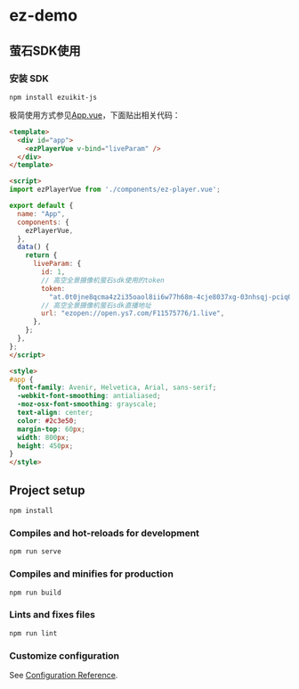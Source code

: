 # ez-demo

## 萤石SDK使用

### 安装 SDK

`npm install ezuikit-js`

极简使用方式参见[App.vue](src/App.vue)，下面贴出相关代码：

```html
<template>
  <div id="app">
    <ezPlayerVue v-bind="liveParam" />
  </div>
</template>

<script>
import ezPlayerVue from './components/ez-player.vue';

export default {
  name: "App",
  components: {
    ezPlayerVue,
  },
  data() {
    return {
      liveParam: {
        id: 1,
        // 高空全景摄像机萤石sdk使用的token
        token:
          "at.0t0jne8qcma4z2i35oaol8ii6w77h68m-4cje8037xg-03nhsqj-pciq0xeop",
        // 高空全景摄像机萤石sdk直播地址
        url: "ezopen://open.ys7.com/F11575776/1.live",
      },
    };
  },
};
</script>

<style>
#app {
  font-family: Avenir, Helvetica, Arial, sans-serif;
  -webkit-font-smoothing: antialiased;
  -moz-osx-font-smoothing: grayscale;
  text-align: center;
  color: #2c3e50;
  margin-top: 60px;
  width: 800px;
  height: 450px;
}
</style>
```





## Project setup
```
npm install
```

### Compiles and hot-reloads for development
```
npm run serve
```

### Compiles and minifies for production
```
npm run build
```

### Lints and fixes files
```
npm run lint
```



### Customize configuration
See [Configuration Reference](https://cli.vuejs.org/config/).
